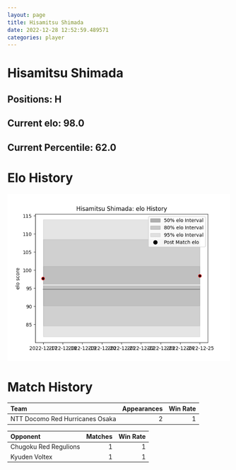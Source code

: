 ```yaml
---  
layout: page  
title: Hisamitsu Shimada  
date: 2022-12-28 12:52:59.489571  
categories: player  
---
```

# Hisamitsu Shimada

## Positions: H

## Current elo: 98.0

## Current Percentile: 62.0

# Elo History


![elo history](history_HisamitsuShimada.png)
# Match History


| Team                            |   Appearances |   Win Rate |
|:--------------------------------|--------------:|-----------:|
| NTT Docomo Red Hurricanes Osaka |             2 |          1 |

| Opponent              |   Matches |   Win Rate |
|:----------------------|----------:|-----------:|
| Chugoku Red Regulions |         1 |          1 |
| Kyuden Voltex         |         1 |          1 |